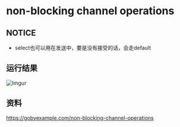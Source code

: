 # non-blocking channel operations

## NOTICE
 - select也可以用在发送中，要是没有接受的话，会走default

## 运行结果
![Imgur](https://i.imgur.com/5wvOyr2.png)

## 资料
https://gobyexample.com/non-blocking-channel-operations